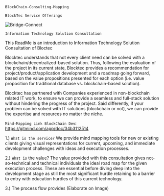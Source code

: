 ```BlockChain-Consulting-Mapping```

```BlockTec Service Offerings```

![Bridge-Connect](https://user-images.githubusercontent.com/59753390/136640348-b26b34ec-a180-40c5-924a-0034eb156ee1.png)

```Information Technology Solution Consultation```

This ReadMe is an introduction to Information Technology Solution Consultation of Bloctec

Blocktec understands that not every client need can be solved with a blockchain/decentralized-based solution. Thus, following the evaluation of the project in its current state, Blocktec provides a recommendation for project/product/application development and a roadmap going forward, based on the value propositions presented for each option (i.e. value proposition for traditional database vs. blockchain-based solution).

Blocktec has partnered with Companies experienced in non-blockchain related IT work, to ensure we can provide a seamless and full-stack solution  without hindering the progress of the project. Said differently, if your problem can be solved with IT solutions (blockchain or not), we can provide the expertise and resources no matter the niche.

```Mind-Mapping Link BlockChain Dev```: https://gitmind.com/app/doc/34b3112514 

1.) ```What is the service?``` 
We provide mind mapping tools for new or existing clients giving visual representations for current, upcoming, and immediate development challenges with ideas and execution processes.

2.) ```What is``` the value? The value provided with this consultation gives not-so-technical and technical individuals the ideal road map for the given execution process. These are essential before diving deep into the development stage as still the most significant hurdle retaining to a barrier to entry with education hurdles of this current technology.

3.) The process flow provides (Elaborate on Image) 
